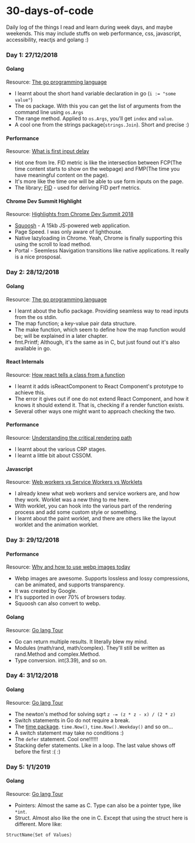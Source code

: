# 30-days-of-code
Daily log of the things I read and learn during week days, and maybe weekends.
This may include stuffs on web performance, css, javascript, accessibility, reactjs and golang :)

### Day 1: 27/12/2018
#### Golang
Resource: [The go programming language](https://www.gopl.io/)
- I learnt about the short hand variable declaration in go (`i := "some value"`)
- The os package. With this you can get the list of arguments from the command line using `os.Args`
- The range method. Applied to `os.Args`, you'll get `index` and `value`.
- A cool one from the strings package(`strings.Join`). Short and precise :)

#### Performance
Resource: [What is first input delay](https://bitsofco.de/what-is-first-input-delay/)
- Hot one from Ire. FID metric is like the intersection between FCP(The time content starts to show on the webpage) and FMP(The time you have meaningful content on the page).
- It's more like the time one will be able to use form inputs on the page.
- The library; [FID](https://github.com/GoogleChromeLabs/first-input-delay) - used for deriving FID perf metrics.

#### Chrome Dev Summit Highlight
Resource: [Highlights from Chrome Dev Summit 2018](https://bitsofco.de/chrome-dev-summit-2018/)
- [Squoosh](https://squoosh.app/) - A 15kb JS-powered web application.
- Page Speed. I was only aware of lighthouse.
- Native lazyloading in Chrome. Yeah, Chrome is finally supporting this using the scroll to load method.
- Portal - Seemless Navigation transitions like native applications. It really is a nice prosposal.


### Day 2: 28/12/2018
#### Golang
Resource: [The go programming language](https://www.gopl.io/)
- I learnt about the bufio package. Providing seamless way to read inputs from the os stdin.
- The map function; a key-value pair data structure.
- The make function, which seem to define how the map function would be; will be explained in a later chapter.
- fmt.Printf; Although, it's the same as in C, but just found out it's also available in go.

#### React Internals
Resource: [How react tells a class from a function](https://overreacted.io/how-does-react-tell-a-class-from-a-function/)
- I learnt it adds isReactComponent to React Component's prototype to achieve this.
- The error it gives out if one do not extend React Component, and how it knows it should extend it. That is, checking if a render function exists.
- Several other ways one might want to approach checking the two.

#### Performance
Resource: [Understanding the critical rendering path](https://bitsofco.de/understanding-the-critical-rendering-path/)
- I learnt about the various CRP stages.
- I learnt a little bit about CSSOM.

#### Javascript
Resource: [Web workers vs Service Workers vs Worklets](https://bitsofco.de/web-workers-vs-service-workers-vs-worklets/)
- I already knew what web workers and service workers are, and how they work. Worklet was a new thing to me here.
- With worklet, you can hook into the various part of the rendering process and add some custom style or something.
- I learnt about the paint worklet, and there are others like the layout worklet and the animation worklet.

### Day 3: 29/12/2018
#### Performance
Resource: [Why and how to use webp images today](https://bitsofco.de/why-and-how-to-use-webp-images-today/)
- Webp images are awesome. Supports lossless and lossy compressions, can be animated, and supports transparency.
- It was created by Google.
- It's supported in over 70% of browsers today.
- Squoosh can also convert to webp.

#### Golang
Resource: [Go lang Tour](https://tour.golang.org)
- Go can return multiple results. It literally blew my mind.
- Modules (math/rand, math/complex). They'll still be written as rand.Method and complex.Method.
- Type conversion. int(3.39), and so on.

### Day 4: 31/12/2018
#### Golang
Resource: [Go lang Tour](https://tour.golang.org)
- The newton's method for solving sqrt `z -= (z * z - x) / (2 * z)`
- Switch statements in Go do not require a break.
- The [time package](https://golang.org/pkg/time/). `time.Now()`, `time.Now().Weekday()` and so on...
- A switch statement may take no conditions :)
- The `defer` statement. Cool one!!!!!!
- Stacking defer statements. Like in a loop. The last value shows off before the first :( :)

### Day 5: 1/1/2019
#### Golang
Resource: [Go lang Tour](https://tour.golang.org)
- Pointers: Almost the same as C. Type can also be a pointer type, like `*int`.
- Struct. Almost also like the one in C. Except that using the struct here is different.
More like:
```go
StructName{Set of Values}
```
